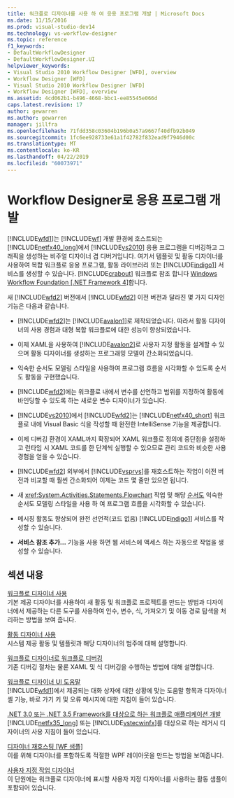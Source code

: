 ```yaml
---
title: 워크플로 디자이너를 사용 하 여 응용 프로그램 개발 | Microsoft Docs
ms.date: 11/15/2016
ms.prod: visual-studio-dev14
ms.technology: vs-workflow-designer
ms.topic: reference
f1_keywords:
- DefaultWorkflowDesigner
- DefaultWorkflowDesigner.UI
helpviewer_keywords:
- Visual Studio 2010 Workflow Designer [WFD], overview
- Workflow Designer [WFD]
- Visual Studio 2010 Workflow Designer [WFD]
- Workflow Designer [WFD], overview
ms.assetid: 4cd062b1-b496-4668-bbc1-ee85545e066d
caps.latest.revision: 17
author: gewarren
ms.author: gewarren
manager: jillfra
ms.openlocfilehash: 71fdd358c03604b196b0a57a9667f40dfb92b049
ms.sourcegitcommit: 1fc6ee928733e61a1f42782f832ead9f7946d00c
ms.translationtype: MT
ms.contentlocale: ko-KR
ms.lasthandoff: 04/22/2019
ms.locfileid: "60073971"
---
```

# <a name="developing-applications-with-the-workflow-designer"></a>Workflow Designer로 응용 프로그램 개발
[!INCLUDE[wfd1](../includes/wfd1-md.md)]는 [!INCLUDE[wf](../includes/wf-md.md)] 개발 환경에 호스트되는 [!INCLUDE[netfx40_long](../includes/netfx40-long-md.md)]에서 [!INCLUDE[vs2010](../includes/vs2010-md.md)] 응용 프로그램을 디버깅하고 그래픽을 생성하는 비주얼 디자이너 겸 디버거입니다. 여기서 템플릿 및 활동 디자이너를 사용하여 복합 워크플로 응용 프로그램, 활동 라이브러리 또는 [!INCLUDE[indigo1](../includes/indigo1-md.md)] 서비스를 생성할 수 있습니다. [!INCLUDE[crabout](../includes/crabout-md.md)] 워크플로 참조 합니다 [Windows Workflow Foundation &#91;.NET Framework 4&#93;](http://msdn.microsoft.com/library/9a23ea6b-d600-483e-89cd-8889cfec5f66)합니다.  
  
 새 [!INCLUDE[wfd2](../includes/wfd2-md.md)] 버전에서 [!INCLUDE[wfd2](../includes/wfd2-md.md)] 이전 버전과 달라진 몇 가지 디자인 기능은 다음과 같습니다.  
  
- [!INCLUDE[wfd2](../includes/wfd2-md.md)]는 [!INCLUDE[avalon1](../includes/avalon1-md.md)]로 제작되었습니다. 따라서 활동 디자이너의 사용 경험과 대형 복합 워크플로에 대한 성능이 향상되었습니다.  
  
- 이제 XAML을 사용하여 [!INCLUDE[avalon2](../includes/avalon2-md.md)]로 사용자 지정 활동을 설계할 수 있으며 활동 디자이너를 생성하는 프로그래밍 모델이 간소화되었습니다.  
  
- 익숙한 순서도 모델링 스타일을 사용하여 프로그램 흐름을 시각화할 수 있도록 순서도 활동을 구현했습니다.  
  
- [!INCLUDE[wfd2](../includes/wfd2-md.md)]에는 워크플로 내에서 변수를 선언하고 범위를 지정하여 활동에 바인딩할 수 있도록 하는 새로운 변수 디자이너가 있습니다.  
  
- [!INCLUDE[vs2010](../includes/vs2010-md.md)]에서 [!INCLUDE[wfd2](../includes/wfd2-md.md)]는 [!INCLUDE[netfx40_short](../includes/netfx40-short-md.md)] 워크플로 내에 Visual Basic 식을 작성할 때 완전한 IntelliSense 기능을 제공합니다.  
  
- 이제 디버깅 환경이 XAML까지 확장되어 XAML 워크플로 정의에 중단점을 설정하고 런타임 시 XAML 코드를 한 단계씩 실행할 수 있으므로 관리 코드와 비슷한 사용 경험을 얻을 수 있습니다.  
  
- [!INCLUDE[wfd2](../includes/wfd2-md.md)] 외부에서 [!INCLUDE[vsprvs](../includes/vsprvs-md.md)]를 재호스트하는 작업이 이전 버전과 비교할 때 훨씬 간소화되어 이제는 코드 몇 줄만 있으면 됩니다.  
  
- 새 <xref:System.Activities.Statements.Flowchart> 작업 및 해당 [순서도](../workflow-designer/flowchart-activity-designer.md) 익숙한 순서도 모델링 스타일을 사용 하 여 프로그램 흐름을 시각화할 수 있습니다.  
  
- 메시징 활동도 향상되어 완전 선언적(코드 없음) [!INCLUDE[indigo1](../includes/indigo1-md.md)] 서비스를 작성할 수 있습니다.  
  
- **서비스 참조 추가...** 기능을 사용 하면 웹 서비스에 액세스 하는 자동으로 작업을 생성할 수 있습니다.  
  
## <a name="in-this-section"></a>섹션 내용  
 [워크플로 디자이너 사용](../workflow-designer/using-the-workflow-designer.md)  
 기본 제공 디자이너를 사용하여 새 활동 및 워크플로 프로젝트를 만드는 방법과 디자이너에서 제공하는 다른 도구를 사용하여 인수, 변수, 식, 가져오기 및 이동 경로 탐색을 처리하는 방법을 보여 줍니다.  
  
 [활동 디자이너 사용](../workflow-designer/using-the-activity-designers.md)  
 시스템 제공 활동 및 템플릿과 해당 디자이너의 범주에 대해 설명합니다.  
  
 [워크플로 디자이너로 워크플로 디버깅](../workflow-designer/debugging-workflows-with-the-workflow-designer.md)  
 기존 디버깅 절차는 물론 XAML 및 식 디버깅을 수행하는 방법에 대해 설명합니다.  
  
 [워크플로 디자이너 UI 도움말](../workflow-designer/workflow-designer-ui-help.md)  
 [!INCLUDE[wfd1](../includes/wfd1-md.md)]에서 제공되는 대화 상자에 대한 상황에 맞는 도움말 항목과 디자이너 셸 기능, 바로 가기 키 및 오류 메시지에 대한 지침이 들어 있습니다.  
  
 [.NET 3.0 또는 .NET 3.5 Framework를 대상으로 하는 워크플로 애플리케이션 개발](../workflow-designer/developing-workflow-applications-targeting-the-dotnet-3-0-or-dotnet-3-5-framework.md)  
 [!INCLUDE[netfx35_long](../includes/netfx35-long-md.md)] 또는 [!INCLUDE[vstecwinfx](../includes/vstecwinfx-md.md)]를 대상으로 하는 레거시 디자이너의 사용 지침이 들어 있습니다.  
  
 [디자이너 재호스팅 &#91;WF 샘플&#93;](http://msdn.microsoft.com/library/b676ad31-5f64-4d84-9a36-b4d7113a2f4d)  
 이를 위해 디자이너를 포함하도록 적절한 WPF 레이아웃을 만드는 방법을 보여줍니다.  
  
 [사용자 지정 작업 디자이너](http://msdn.microsoft.com/library/dcf14dca-ce6d-4278-96ba-062f0a679075)  
 이 단원에는 워크플로 디자이너에 표시할 사용자 지정 디자이너를 사용하는 활동 샘플이 포함되어 있습니다.